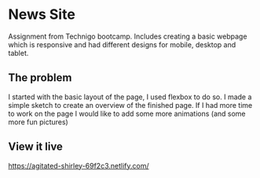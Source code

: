 # News Site

Assignment from Technigo bootcamp. Includes creating a basic webpage which is responsive and had different designs for mobile, desktop and tablet. 

## The problem

I started with the basic layout of the page, I used flexbox to do so. I made a simple sketch to create an overview of the finished page. If I had more time to work on the page I would like to add some more animations (and some more fun pictures)

## View it live
https://agitated-shirley-69f2c3.netlify.com/
